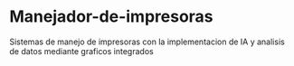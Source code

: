 # Manejador-de-impresoras
Sistemas de manejo de impresoras con la implementacion de IA y analisis de datos mediante graficos integrados
